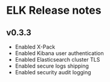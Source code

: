 # **ELK Release notes**

## v0.3.3

* Enabled X-Pack
* Enabled Kibana user authentication
* Enabled Elasticsearch cluster TLS
* Enabled secure logs shipping
* Enabled security audit logging
